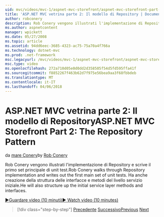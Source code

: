 ```yaml
---
uid: mvc/videos/mvc-1/aspnet-mvc-storefront/aspnet-mvc-storefront-part-2-the-repository-pattern
title: 'ASP.NET MVC vetrina parte 2: Il modello di Repository | Documenti Microsoft'
author: robconery
description: Rob Conery vengono illustrati l'implementazione di Repository e scrive il primo set principale di unit test. Ha anche creazione della struttura backup il metodo di attivazione di livello di servizio iniziale...
ms.author: aspnetcontent
manager: wpickett
ms.date: 05/27/2008
ms.topic: article
ms.assetid: 94dd6eec-3685-4323-ac75-75a70a4f766a
ms.technology: dotnet-mvc
ms.prod: .net-framework
msc.legacyurl: /mvc/videos/mvc-1/aspnet-mvc-storefront/aspnet-mvc-storefront-part-2-the-repository-pattern
msc.type: video
ms.openlocfilehash: 272a710d05e0d0dd2d358505f54d5fd595ffa41f
ms.sourcegitcommit: f8852267f463b62d7f975e56bea9aa3f68fbbdeb
ms.translationtype: MT
ms.contentlocale: it-IT
ms.lasthandoff: 04/06/2018
---
```

<a name="aspnet-mvc-storefront-part-2-the-repository-pattern"></a><span data-ttu-id="ca51c-104">ASP.NET MVC vetrina parte 2: Il modello di Repository</span><span class="sxs-lookup"><span data-stu-id="ca51c-104">ASP.NET MVC Storefront Part 2: The Repository Pattern</span></span>
====================
<span data-ttu-id="ca51c-105">da [mare Conery](https://github.com/robconery)</span><span class="sxs-lookup"><span data-stu-id="ca51c-105">by [Rob Conery](https://github.com/robconery)</span></span>

<span data-ttu-id="ca51c-106">Rob Conery vengono illustrati l'implementazione di Repository e scrive il primo set principale di unit test.</span><span class="sxs-lookup"><span data-stu-id="ca51c-106">Rob Conery walks through Repository implementation and writes out the first main set of unit tests.</span></span> <span data-ttu-id="ca51c-107">Ha anche creazione della struttura delle interfacce e metodi del livello servizio iniziale.</span><span class="sxs-lookup"><span data-stu-id="ca51c-107">He will also structure up the initial service layer methods and interfaces.</span></span>

[<span data-ttu-id="ca51c-108">&#9654;Guardare video (10 minuti)</span><span class="sxs-lookup"><span data-stu-id="ca51c-108">&#9654; Watch video (10 minutes)</span></span>](https://channel9.msdn.com/Blogs/ASP-NET-Site-Videos/aspnet-mvc-storefront-part-2-the-repository-pattern)

> [!div class="step-by-step"]
> <span data-ttu-id="ca51c-109">[Precedente](aspnet-mvc-storefront-part-1-architectural-discussion-and-overview.md)
> [Successivo](aspnet-mvc-storefront-part-3-pipes-and-filters.md)</span><span class="sxs-lookup"><span data-stu-id="ca51c-109">[Previous](aspnet-mvc-storefront-part-1-architectural-discussion-and-overview.md)
[Next](aspnet-mvc-storefront-part-3-pipes-and-filters.md)</span></span>
